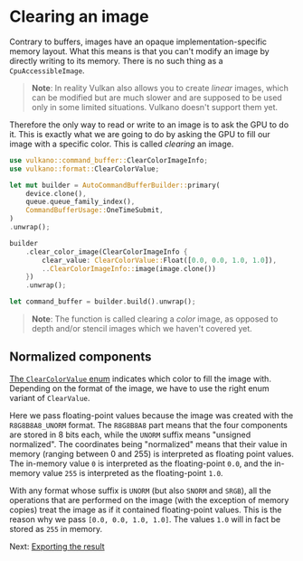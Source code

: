 # Clearing an image

Contrary to buffers, images have an opaque implementation-specific memory layout. What this means
is that you can't modify an image by directly writing to its memory. There is no such thing as a
`CpuAccessibleImage`.

<!-- todo: Does vulkano support it now?-->
> **Note**: In reality Vulkan also allows you to create *linear* images, which can be modified but
> are much slower and are supposed to be used only in some limited situations. Vulkano doesn't
> support them yet.

Therefore the only way to read or write to an image is to ask the GPU to do it. This is exactly
what we are going to do by asking the GPU to fill our image with a specific color. This is called
*clearing* an image.

```rust
use vulkano::command_buffer::ClearColorImageInfo;
use vulkano::format::ClearColorValue;

let mut builder = AutoCommandBufferBuilder::primary(
    device.clone(),
    queue.queue_family_index(),
    CommandBufferUsage::OneTimeSubmit,
)
.unwrap();

builder
    .clear_color_image(ClearColorImageInfo {
        clear_value: ClearColorValue::Float([0.0, 0.0, 1.0, 1.0]),
        ..ClearColorImageInfo::image(image.clone())
    })
    .unwrap();

let command_buffer = builder.build().unwrap();
```

> **Note**: The function is called clearing a *color* image, as opposed to depth and/or stencil
> images which we haven't covered yet.

## Normalized components

[The `ClearColorValue` enum](https://docs.rs/vulkano/0.33.0/vulkano/format/enum.ClearColorValue.html) indicates
which color to fill the image with. Depending on the format of the image, we have to use the right
enum variant of `ClearValue`.

Here we pass floating-point values because the image was created with the `R8G8B8A8_UNORM` format.
The `R8G8B8A8` part means that the four components are stored in 8 bits each, while the `UNORM`
suffix means "unsigned normalized". The coordinates being "normalized" means that their value in
memory (ranging between 0 and 255) is interpreted as floating point values. The in-memory value `0`
is interpreted as the floating-point `0.0`, and the in-memory value `255` is interpreted as the
floating-point `1.0`.

With any format whose suffix is `UNORM` (but also `SNORM` and `SRGB`), all the operations that are
performed on the image (with the exception of memory copies) treat the image as if it contained
floating-point values. This is the reason why we pass `[0.0, 0.0, 1.0, 1.0]`. The values `1.0` will
in fact be stored as `255` in memory.

Next: [Exporting the result](image_export.html)
